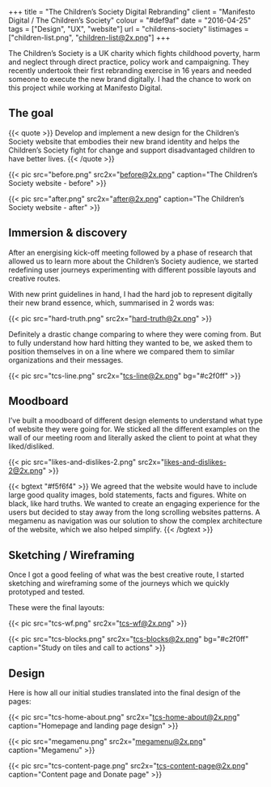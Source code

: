 +++
title = "The Children’s Society Digital Rebranding"
client = "Manifesto Digital / The Children’s Society"
colour = "#def9af"
date = "2016-04-25"
tags = ["Design", "UX", "website"]
url = "childrens-society"
listimages = ["children-list.png", "children-list@2x.png"]
+++

The Children’s Society is a UK charity which fights childhood poverty, harm and neglect through direct practice, policy work and campaigning. They recently undertook their first rebranding exercise in 16 years and needed someone to execute the new brand digitally. I had the chance to work on this project while working at Manifesto Digital.

## The goal

{{< quote >}}
Develop and implement a new design for the Children’s Society website that embodies their new brand identity and helps the Children’s Society fight for change and support disadvantaged children to have better lives.
{{< /quote >}}

{{< pic src="before.png" src2x="before@2x.png" caption="The Children’s Society website - before" >}}

{{< pic src="after.png" src2x="after@2x.png" caption="The Children’s Society website - after" >}}

## Immersion & discovery

After an energising kick-off meeting followed by a phase of research that allowed us to learn more about the Children’s Society audience, we started redefining user journeys experimenting with different possible layouts and creative routes. 

With new print guidelines in hand, I had the hard job to represent digitally their new brand essence, which, summarised in 2 words was:

{{< pic src="hard-truth.png" src2x="hard-truth@2x.png" >}}

Definitely a drastic change comparing to where they were coming from. But to fully understand how hard hitting they wanted to be, we asked them to position themselves in on a line where we compared them to similar organizations and their messages.


{{< pic src="tcs-line.png" src2x="tcs-line@2x.png" bg="#c2f0ff" >}}


## Moodboard

I’ve built a moodboard of different design elements to understand what type of website they were going for. We sticked all the different examples on the wall of our meeting room and literally asked the client to point at what they liked/disliked.

{{< pic src="likes-and-dislikes-2.png" src2x="likes-and-dislikes-2@2x.png" >}}

{{< bgtext "#f5f6f4" >}}
We agreed that the website would have to include large good quality images, bold statements, facts and figures. White on black, like hard truths. We wanted to create an engaging experience for the users but decided to stay away from the long scrolling websites patterns. A megamenu as navigation was our solution to show the complex architecture of the website, which we also helped simplify. 
{{< /bgtext >}}


## Sketching / Wireframing
Once I got a good feeling of what was the best creative route, I started sketching and wireframing some of the journeys which we quickly prototyped and tested. 

These were the final layouts:

{{< pic src="tcs-wf.png" src2x="tcs-wf@2x.png" >}}

{{< pic src="tcs-blocks.png" src2x="tcs-blocks@2x.png" bg="#c2f0ff" caption="Study on tiles and call to actions" >}}


## Design 
Here is how all our initial studies translated into the final design of the pages:

{{< pic src="tcs-home-about.png" src2x="tcs-home-about@2x.png" caption="Homepage and landing page design" >}}

{{< pic src="megamenu.png" src2x="megamenu@2x.png" caption="Megamenu" >}}

{{< pic src="tcs-content-page.png" src2x="tcs-content-page@2x.png" caption="Content page and Donate page" >}}
